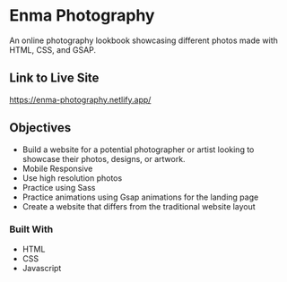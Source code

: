 # Enma Photography

An online photography lookbook showcasing different photos made with HTML, CSS, and GSAP.

## Link to Live Site

https://enma-photography.netlify.app/

## Objectives

* Build a website for a potential photographer or artist looking to showcase their photos, designs, or artwork.
* Mobile Responsive
* Use high resolution photos 
* Practice using Sass
* Practice animations using Gsap animations for the landing page
* Create a website that differs from the traditional website layout 

### Built With

* HTML
* CSS
* Javascript
